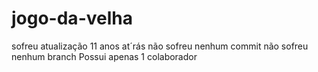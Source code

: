 # jogo-da-velha
sofreu atualização 11 anos at´rás
não sofreu nenhum commit
não sofreu nenhum branch
Possui apenas 1 colaborador

